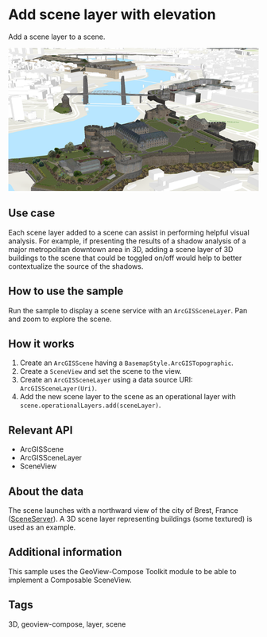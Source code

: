 # Add scene layer with elevation

Add a scene layer to a scene.

![Image of scene layer](add-scene-layer-with-elevation.png)

## Use case

Each scene layer added to a scene can assist in performing helpful visual analysis. For example, if presenting the results of a shadow analysis of a major metropolitan downtown area in 3D, adding a scene layer of 3D buildings to the scene that could be toggled on/off would help to better contextualize the source of the shadows.

## How to use the sample

Run the sample to display a scene service with an `ArcGISSceneLayer`. Pan and zoom to explore the scene.

## How it works

1. Create an `ArcGISScene` having a `BasemapStyle.ArcGISTopographic`.
2. Create a `SceneView` and set the scene to the view.
3. Create an `ArcGISSceneLayer` using a data source URI: `ArcGISSceneLayer(Uri)`.
4. Add the new scene layer to the scene as an operational layer with `scene.operationalLayers.add(sceneLayer)`.

## Relevant API

* ArcGISScene
* ArcGISSceneLayer
* SceneView

## About the data

The scene launches with a northward view of the city of Brest, France ([SceneServer](https://tiles.arcgis.com/tiles/P3ePLMYs2RVChkJx/arcgis/rest/services/Buildings_Brest/SceneServer)). A 3D scene layer representing buildings (some textured) is used as an example.

## Additional information

This sample uses the GeoView-Compose Toolkit module to be able to implement a Composable SceneView.

## Tags

3D, geoview-compose, layer, scene
